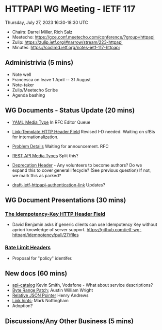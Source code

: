 # HTTPAPI WG Meeting - IETF 117

Thursday, July 27, 2023 16:30-18:30 UTC

* Chairs: Darrel Miller, Rich Salz
* Meetecho: https://gce.conf.meetecho.com/conference/?group=httpapi
* Zulip: https://zulip.ietf.org/#narrow/stream/223-httpapi
* Minutes: https://codimd.ietf.org/notes-ietf-117-httpapi

## Administrivia (5 mins)

- Note well
- Francesca on leave 1 April -- 31 August
- Note-taker
- Zulip/Meetecho Scribe
- Agenda bashing

## WG Documents - Status Update (20 mins)

- [YAML Media Type](https://datatracker.ietf.org/doc/draft-ietf-httpapi-yaml-mediatypes/) In RFC Editor Queue

- [Link-Template HTTP Header Field](https://datatracker.ietf.org/doc/draft-ietf-httpapi-link-template/) Revised I-D needed. Waiting on sfBis for internationalization.

- [Problem Details](https://datatracker.ietf.org/doc/draft-ietf-httpapi-rfc7807bis/) Waiting for announcement. RFC

- [REST API Media Types](https://datatracker.ietf.org/doc/draft-ietf-httpapi-rest-api-mediatypes/)  Split this?

- [Deprecation Header](https://datatracker.ietf.org/doc/html/draft-ietf-httpapi-deprecation-header) - Any volunteers to become authors? Do we expand this to cover general lifecycle? (See previous question) If not, we mark this as parked?

- [draft-ietf-httpapi-authentication-link](https://datatracker.ietf.org/doc/draft-ietf-httpapi-authentication-link/) Updates?



## WG Document Presentations (30 mins)

### [The Idempotency-Key HTTP Header Field](https://datatracker.ietf.org/doc/draft-ietf-httpapi-idempotency-key-header/)
- David Benjamin asks if generic clients can use Idempotency Key without apriori knowledge of server support. https://github.com/ietf-wg-httpapi/idempotency/pull/27/files

### [Rate Limit Headers](https://datatracker.ietf.org/doc/draft-ietf-httpapi-ratelimit-headers/)
- Proposal for "policy" identifer.

## New docs (60 mins)

- [api-catalog](https://datatracker.ietf.org/doc/draft-smith-api-catalog/) Kevin Smith, Vodafone - What about service descriptions?
- [Byte Range Patch](https://www.ietf.org/archive/id/draft-wright-http-patch-byterange-03.html); Austin William Wright
- [Relative JSON Pointer](https://datatracker.ietf.org/doc/html/draft-hha-relative-json-pointer-00) Henry Andrews
- [Link hints](https://datatracker.ietf.org/doc/draft-nottingham-link-hint/); Mark Nottingham
- Adoption?

## Discussions/Any Other Business (5 mins)

